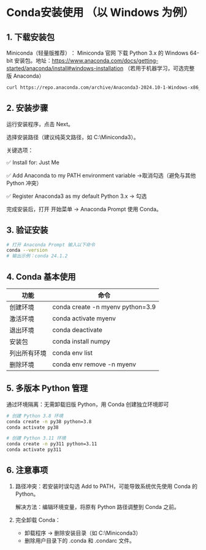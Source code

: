 # Conda安装使用 （以 Windows 为例）​

## ​1. 下载安装包
Miniconda（轻量版推荐）​：
Miniconda 官网 下载 Python 3.x 的 Windows 64-bit 安装包。地址：https://www.anaconda.com/docs/getting-started/anaconda/install#windows-installation
（若用于机器学习，可选完整版 Anaconda）
```bash
curl https://repo.anaconda.com/archive/Anaconda3-2024.10-1-Windows-x86_64.exe --output .\Downloads\Anaconda3-2024.10-1-Windows-x86_64.exe
```

## 2. 安装步骤
运行安装程序，点击 Next。

选择安装路径（建议纯英文路径，如 C:\Miniconda3）。

​关键选项：

✅ ​Install for: Just Me

✅ ​Add Anaconda to my PATH environment variable → ​取消勾选​（避免与其他 Python 冲突）

✅ ​Register Anaconda3 as my default Python 3.x → ​勾选

完成安装后，打开 ​开始菜单 → Anaconda Prompt 使用 Conda。

## 3. 验证安装

```bash
# 打开 Anaconda Prompt 输入以下命令
conda --version
# 输出示例：conda 24.1.2
```


## ​4. Conda 基本使用

| 功能 | 命令 |
| --- | --- |
| 创建环境 | conda create -n myenv python=3.9 |
| 激活环境 | conda activate myenv |
| 退出环境 | conda deactivate |
| 安装包 | conda install numpy |
| 列出所有环境 | conda env list |
| 删除环境 | conda env remove -n myenv |

## 5. 多版本 Python 管理
通过环境隔离：无需卸载旧版 Python，用 Conda 创建独立环境即可
```bash
# 创建 Python 3.8 环境
conda create -n py38 python=3.8
conda activate py38

# 创建 Python 3.11 环境
conda create -n py311 python=3.11
conda activate py311
```
## 6. 注意事项

1. 路径冲突：若安装时误勾选 Add to PATH，可能导致系统优先使用 Conda 的 Python。
   
   解决方法：编辑环境变量，将原有 Python 路径调整到 Conda 之前。

2. 完全卸载 Conda：
   - 卸载程序 → 删除安装目录（如 C:\Miniconda3）
   - 删除用户目录下的 .conda 和 .condarc 文件。


